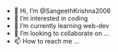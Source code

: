 - 👋 Hi, I’m @SangeethKrishna2006
- 👀 I’m interested in coding
- 🌱 I’m currently learning web-dev
- 💞️ I’m looking to collaborate on ...
- 📫 How to reach me ...

<!---
SangeethKrishna2006/SangeethKrishna2006 is a ✨ special ✨ repository because its `README.md` (this file) appears on your GitHub profile.
You can click the Preview link to take a look at your changes.
--->
